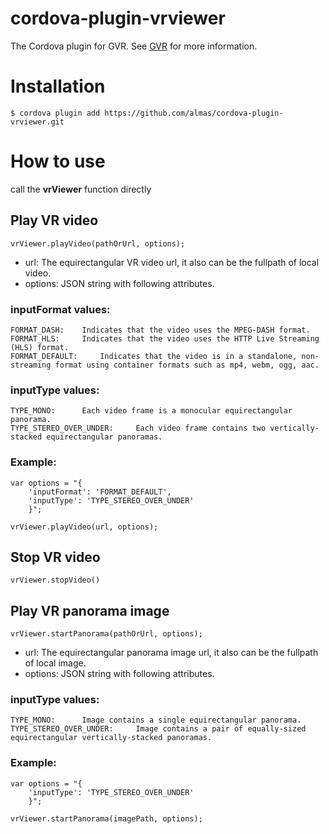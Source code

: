 # cordova-plugin-vrviewer

The Cordova plugin for GVR.
See [GVR](https://developers.google.com/vr) for more information.

# Installation

```
$ cordova plugin add https://github.com/almas/cordova-plugin-vrviewer.git
```

# How to use

call the **vrViewer** function directly

## Play VR video ##
```
vrViewer.playVideo(pathOrUrl, options);
```

* url: The equirectangular VR video url, it also can be the fullpath of local video.
* options: JSON string with following attributes.

### inputFormat values: ###
    FORMAT_DASH: 	Indicates that the video uses the MPEG-DASH format.
    FORMAT_HLS:  	Indicates that the video uses the HTTP Live Streaming (HLS) format.
    FORMAT_DEFAULT:  	Indicates that the video is in a standalone, non-streaming format using container formats such as mp4, webm, ogg, aac.
### inputType values: ###
    TYPE_MONO:  	Each video frame is a monocular equirectangular panorama.
    TYPE_STEREO_OVER_UNDER:  	Each video frame contains two vertically-stacked equirectangular panoramas.

### Example: ###

```
var options = "{
    'inputFormat': 'FORMAT_DEFAULT',
    'inputType': 'TYPE_STEREO_OVER_UNDER'
    }";

vrViewer.playVideo(url, options);
```

## Stop VR video ##

`vrViewer.stopVideo()`



## Play VR panorama image ##
```
vrViewer.startPanorama(pathOrUrl, options);
```

* url: The equirectangular panorama image url, it also can be the fullpath of local image.
* options: JSON string with following attributes.

### inputType values: ###
    TYPE_MONO:  	Image contains a single equirectangular panorama.
    TYPE_STEREO_OVER_UNDER:  	Image contains a pair of equally-sized equirectangular vertically-stacked panoramas.


### Example: ###

```
var options = "{
    'inputType': 'TYPE_STEREO_OVER_UNDER'
    }";

vrViewer.startPanorama(imagePath, options);
```
